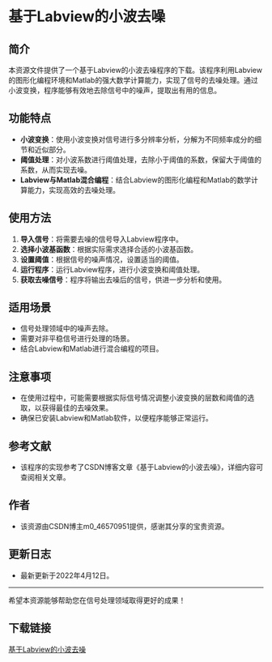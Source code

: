 # 基于Labview的小波去噪

## 简介
本资源文件提供了一个基于Labview的小波去噪程序的下载。该程序利用Labview的图形化编程环境和Matlab的强大数学计算能力，实现了信号的去噪处理。通过小波变换，程序能够有效地去除信号中的噪声，提取出有用的信息。

## 功能特点
- **小波变换**：使用小波变换对信号进行多分辨率分析，分解为不同频率成分的细节和近似部分。
- **阈值处理**：对小波系数进行阈值处理，去除小于阈值的系数，保留大于阈值的系数，从而实现去噪。
- **Labview与Matlab混合编程**：结合Labview的图形化编程和Matlab的数学计算能力，实现高效的去噪处理。

## 使用方法
1. **导入信号**：将需要去噪的信号导入Labview程序中。
2. **选择小波基函数**：根据实际需求选择合适的小波基函数。
3. **设置阈值**：根据信号的噪声情况，设置适当的阈值。
4. **运行程序**：运行Labview程序，进行小波变换和阈值处理。
5. **获取去噪信号**：程序将输出去噪后的信号，供进一步分析和使用。

## 适用场景
- 信号处理领域中的噪声去除。
- 需要对非平稳信号进行处理的场景。
- 结合Labview和Matlab进行混合编程的项目。

## 注意事项
- 在使用过程中，可能需要根据实际信号情况调整小波变换的层数和阈值的选取，以获得最佳的去噪效果。
- 确保已安装Labview和Matlab软件，以便程序能够正常运行。

## 参考文献
- 该程序的实现参考了CSDN博客文章《基于Labview的小波去噪》，详细内容可查阅相关文章。

## 作者
- 该资源由CSDN博主m0_46570951提供，感谢其分享的宝贵资源。

## 更新日志
- 最新更新于2022年4月12日。

---

希望本资源能够帮助您在信号处理领域取得更好的成果！

## 下载链接

[基于Labview的小波去噪](https://pan.quark.cn/s/9d3693ac7ef3)